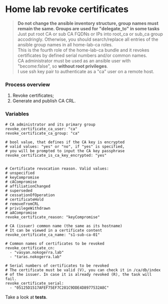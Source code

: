 # Home lab revoke certificates
> **Do not change the ansible inventory structure, group names must remain the same. Groups are used for "delegate_to" in some tasks**
> Just put root CA or sub CA FQDNs or IPs into root_ca or sub_ca group accodringly.
> Otherwise, you should search/replace all entries of the ansible group names in all home-lab-ca roles.<br />
This is the fourth role of the home-lab-ca bundle and it revokes certificates by defined serial numbers and/or common names.<br />
CA administrator must be used as an ansible user with "become:false", so **without root privileges**.<br />
I use ssh key pair to authenticate as a "ca" user on a remote host.
### Process overview
1. Revoke certificates;
2. Generate and publish CA CRL.
### Variables
```
# CA administrator and its primary group
revoke_certificate_ca_user: "ca"
revoke_certificate_ca_group: "ca"

# bool value, that defines if the CA key is encrypted
# valid values: "yes" or "no", if "yes" is specified,
# you will be prompted to input the CA key passphrase
revoke_certificate_is_ca_key_encrypted: "yes"


# Certificate revocation reason. Valid values:
# unspecified
# keyCompromise
# cACompromise
# affiliationChanged
# superseded
# cessationOfOperation
# certificateHold
# removeFromCRL
# privilegeWithdrawn
# aACompromise
revoke_certificate_reason: "keyCompromise"

# CA (issuer) common name (the same as its hostname)
# It can be viewed in a certificate content
revoke_certificate_ca_name: "s1-sub-ca-01"

# Common names of certificates to be revoked
revoke_certificate_cn:
  - "vasyan.nokogerra.lab"
  - "taras.nokogerra.lab"

# Serial numbers of certificates to be revoked
# The certificate must be valid (V), you can check it in /ca/db/index
# of the issuer. In case it is already revoked (R), the task will fail.
revoke_certificate_serial:
  - "05125D1517AFEF75EF7C281C9DDE4D8977532A8C"
```
Take a look at **tests**.
